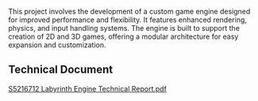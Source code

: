 This project involves the development of a custom game engine designed for improved performance and flexibility. It features enhanced rendering, physics, and input handling systems. The engine is built to support the creation of 2D and 3D games, offering a modular architecture for easy expansion and customization.

## Technical Document
[S5216712 Labyrinth Engine Technical Report.pdf](https://github.com/user-attachments/files/16913723/S5216712.Labyrinth.Engine.Technical.Report.pdf)
